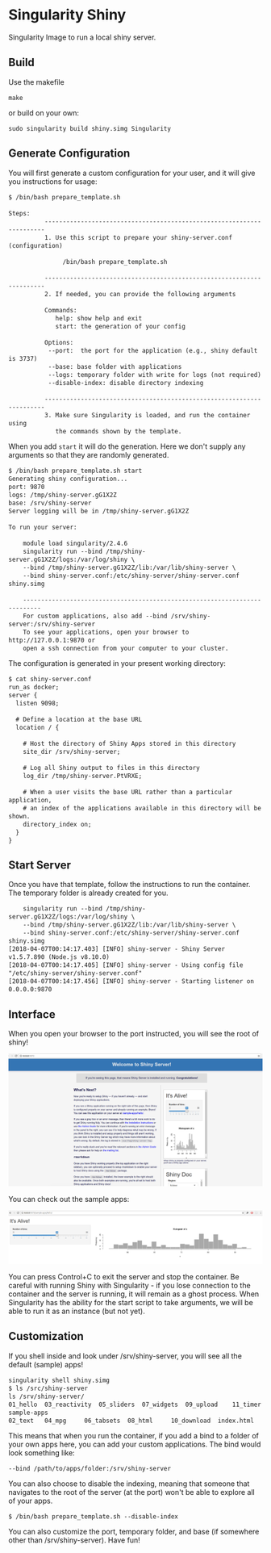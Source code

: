 # Singularity Shiny
Singularity Image to run a local shiny server.

## Build
Use the makefile

```
make
```

or build on your own:

```
sudo singularity build shiny.simg Singularity
```

## Generate Configuration
You will first generate a custom configuration for your user, and it will
give you instructions for usage:

```
$ /bin/bash prepare_template.sh

Steps:
          ----------------------------------------------------------------------
          1. Use this script to prepare your shiny-server.conf (configuration)
 
               /bin/bash prepare_template.sh

          ----------------------------------------------------------------------
          2. If needed, you can provide the following arguments

          Commands:
             help: show help and exit
             start: the generation of your config

          Options:  
           --port:  the port for the application (e.g., shiny default is 3737)
           --base: base folder with applications
           --logs: temporary folder with write for logs (not required)
           --disable-index: disable directory indexing

          ----------------------------------------------------------------------
          3. Make sure Singularity is loaded, and run the container using 
             the commands shown by the template.

```
When you add `start` it will do the generation. Here we don't supply any arguments
so that they are randomly generated.

```
$ /bin/bash prepare_template.sh start
Generating shiny configuration...
port: 9870
logs: /tmp/shiny-server.gG1X2Z
base: /srv/shiny-server
Server logging will be in /tmp/shiny-server.gG1X2Z

To run your server:

    module load singularity/2.4.6
    singularity run --bind /tmp/shiny-server.gG1X2Z/logs:/var/log/shiny \
    --bind /tmp/shiny-server.gG1X2Z/lib:/var/lib/shiny-server \
    --bind shiny-server.conf:/etc/shiny-server/shiny-server.conf shiny.simg

    ---------------------------------------------------------------------------
    For custom applications, also add --bind /srv/shiny-server:/srv/shiny-server
    To see your applications, open your browser to http://127.0.0.1:9870 or
    open a ssh connection from your computer to your cluster.

```

The configuration is generated in your present working directory:

```
$ cat shiny-server.conf
run_as docker;
server {
  listen 9098;

  # Define a location at the base URL
  location / {

    # Host the directory of Shiny Apps stored in this directory
    site_dir /srv/shiny-server;

    # Log all Shiny output to files in this directory
    log_dir /tmp/shiny-server.PtVRXE;

    # When a user visits the base URL rather than a particular application,
    # an index of the applications available in this directory will be shown.
    directory_index on;
  }
}
```

## Start Server
Once you have that template, follow the instructions to run the container. The
temporary folder is already created for you.

```
    singularity run --bind /tmp/shiny-server.gG1X2Z/logs:/var/log/shiny \
    --bind /tmp/shiny-server.gG1X2Z/lib:/var/lib/shiny-server \
    --bind shiny-server.conf:/etc/shiny-server/shiny-server.conf shiny.simg
[2018-04-07T00:14:17.403] [INFO] shiny-server - Shiny Server v1.5.7.890 (Node.js v8.10.0)
[2018-04-07T00:14:17.405] [INFO] shiny-server - Using config file "/etc/shiny-server/shiny-server.conf"
[2018-04-07T00:14:17.456] [INFO] shiny-server - Starting listener on 0.0.0.0:9870
```

## Interface
When you open your browser to the port instructed, you will see the root of shiny!

![img/shiny-base.png](img/shiny-base.png)

You can check out the sample apps:

![img/sample-app.png](img/sample-app.png)

You can press Control+C to exit the server and stop the container. Be careful with running
Shiny with Singularity - if you lose connection to the container and the server is
running, it will remain as a ghost process. When Singularity has the ability for
the start script to take arguments, we will be able to run it as an instance
(but not yet).

## Customization
If you shell inside and look under /srv/shiny-server, you will see all the default
(sample) apps!

```
singularity shell shiny.simg
$ ls /src/shiny-server
ls /srv/shiny-server/
01_hello  03_reactivity  05_sliders  07_widgets  09_upload    11_timer	  sample-apps
02_text   04_mpg	 06_tabsets  08_html	 10_download  index.html
```
This means that when you run the container, if you add a bind to a folder of your own apps
here, you can add your custom applications. The bind would look something like:

```
--bind /path/to/apps/folder:/srv/shiny-server
```

You can also choose to disable the indexing, meaning that someone that navigates to
the root of the server (at the port) won't be able to explore all of your apps.

```
$ /bin/bash prepare_template.sh --disable-index
```

You can also customize the port, temporary folder, and base (if somewhere other than
/srv/shiny-server). Have fun!
